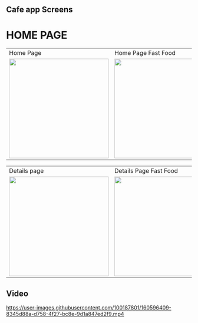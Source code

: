 ## Cafe app Screens


# HOME PAGE

<table border="0">
  <tr>
    <td>Home Page</td>
     <td>Home Page Fast Food</td>
     <td>PopUp card <b>Categories<b></td>
  </tr>
  <tr>
    <td><img src="https://user-images.githubusercontent.com/100187801/160598484-cfe651ae-71c6-4992-b2e5-899673004537.jpg" width=270></td>
    <td><img src="https://user-images.githubusercontent.com/100187801/160597715-7c366da5-22d5-4838-b252-fa962964bf87.jpg" width=270></td>
    <td><img src="https://user-images.githubusercontent.com/100187801/160600041-8080b61b-686f-4ea9-9b98-1629cc464539.jpg" width=270></td>
  </tr>
 </table>

<table>
  <tr>
    <td>Details page</td>
     <td>Details Page Fast Food</td>
  </tr>
  <tr>
    <td><img src="https://user-images.githubusercontent.com/100187801/160597678-9f9d7855-d593-4c76-a16b-6d5edae45b94.jpg" width=270></td>
    <td><img src="https://user-images.githubusercontent.com/100187801/160597696-fea9e843-bb92-4d16-83a7-5a83061508c1.jpg" width=270></td>
  </tr>
 </table>



## Video


https://user-images.githubusercontent.com/100187801/160596409-8345d88a-d758-4f27-bc8e-9d1a847ed2f9.mp4

